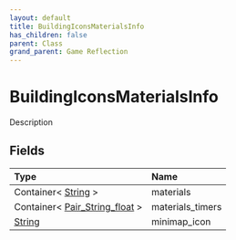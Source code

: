```yaml
---
layout: default
title: BuildingIconsMaterialsInfo
has_children: false
parent: Class
grand_parent: Game Reflection
---
```

# BuildingIconsMaterialsInfo
Description 

## Fields

| Type | Name |
|:----------|:--------------|
| Container< [String](/riftbreaker-wiki/docs/game-reflection/components/string/) > | materials |
| Container< [Pair_String_float](/riftbreaker-wiki/docs/game-reflection/classes/pair__string_float/) > | materials_timers |
| [String](/riftbreaker-wiki/docs/game-reflection/components/string/) | minimap_icon |

